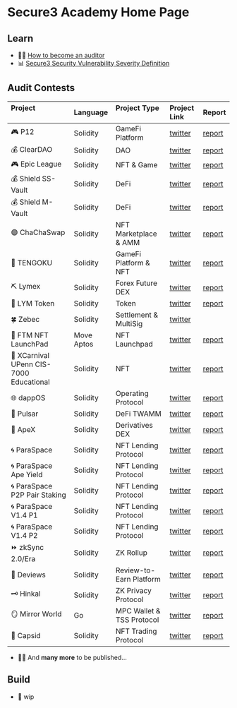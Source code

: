 # Secure3 Academy Home Page

## Learn
- :man_student: [How to become an auditor](https://github.com/Secure3Audit/Secure3Academy/blob/main/HowToBecomeAnAuditor.md)
- :bar_chart: [Secure3 Security Vulnerability Severity Definition](https://github.com/Secure3Audit/Secure3Academy/blob/main/IssueSeverityDefinition.md)

## Audit Contests
| Project &nbsp; &nbsp; &nbsp; &nbsp; &nbsp;&nbsp; &nbsp; &nbsp; &nbsp; &nbsp; &nbsp; &nbsp;&nbsp; &nbsp;                                    | Language | Project Type &nbsp; &nbsp;&nbsp; &nbsp; &nbsp; &nbsp; | Project Link    | Report |
|:----------------------------------------------|:-----------|:------------------|:------------------|:--------------|
| :video_game: P12                            | Solidity | GameFi Platform | [twitter](https://twitter.com/_p12_) | [report](https://github.com/Secure3Audit/P12_Audit_Contest/tree/main/audit_report)                                          |
| :moneybag: ClearDAO                         | Solidity | DAO             | [twitter](https://twitter.com/clear_dao) | [report](https://github.com/Secure3Audit/ClearDAO_Audit_Contest/tree/main/audit_report)                                     |
| :video_game: Epic League                    | Solidity | NFT & Game      | [twitter](https://twitter.com/epicleagueteam) | [report](https://github.com/Secure3Audit/Epic_League_Audit_Contest/tree/main/audit_report)                                  |
| :moneybag: Shield SS-Vault                  | Solidity | DeFi             | [twitter](https://twitter.com/shield_dao) | [report](https://github.com/Secure3Audit/Shield_SSVault_Audit_Contest/tree/main/audit_report)                               |
| :moneybag: Shield M-Vault                   | Solidity | DeFi             | [twitter](https://twitter.com/shield_dao) | [report](https://github.com/Secure3Audit/Shield_MVault_Audit_Contest/tree/main/audit_report)                                |
| :purple_circle: ChaChaSwap                  | Solidity | NFT Marketplace & AMM    | [twitter](https://twitter.com/ChaChaSwap) | [report](https://github.com/Secure3Audit/ChaChaSwap_Audit_Contest/blob/main/audit_report/)                                  |
| :art: TENGOKU                               | Solidity | GameFi Platform & NFT             | [twitter](https://twitter.com/TENGOKU_HQ) | [report](https://github.com/Secure3Audit/TENGOKU_Audit_Contest/tree/main/audit_report)                                      |
| :pick: Lymex                                | Solidity | Forex Future DEX | [twitter](https://twitter.com/Lymexpr) | [report](https://github.com/Secure3Audit/Lymex_Audit_Contest/tree/main/audit_report)                                        |
| :dart: LYM Token                            | Solidity | Token           | [twitter](https://twitter.com/Lymexpr) | [report](https://github.com/Secure3Audit/Lymex_Token_Audit_Contest/tree/main/audit_report)                                  |
| :four_leaf_clover:	 Zebec                            | Solidity | Settlement & MultiSig           | [twitter](https://twitter.com/Zebec_HQ) |                         |
| :rocket: FTM NFT LaunchPad                  | Move Aptos | NFT Launchpad             | [twitter](https://twitter.com/FTMTeam1) | [report](https://github.com/Secure3Audit/Secure3Academy/tree/main/audit_reports/FTM%20NFT)                                  |
| :lion: XCarnival UPenn CIS-7000 Educational | Solidity | NFT             | [twitter](https://twitter.com/XCarnival_Lab) | [report](https://github.com/Secure3Audit/Secure3Academy/tree/main/audit_reports/XCarnival%20UPenn%20CIS-7000%20Educational) |
| :globe_with_meridians: dappOS               | Solidity | Operating Protocol         | [twitter](https://twitter.com/dappOS_com) | [report](https://github.com/Secure3Audit/Secure3Academy/tree/main/audit_reports/dappOS)                                     |
| :ocean: Pulsar                              | Solidity | DeFi TWAMM        | [twitter](https://twitter.com/PulsarSwap) | [report](https://github.com/Secure3Audit/Secure3Academy/tree/main/audit_reports/Pulsar)                                     |
| :gorilla: ApeX                              | Solidity | Derivatives DEX             | [twitter](https://twitter.com/OfficialApeXdex) | [report](https://github.com/Secure3Audit/Secure3Academy/tree/main/audit_reports/ApeX)                                       |
| :cyclone: ParaSpace                         | Solidity | NFT Lending Protocol    | [twitter](https://twitter.com/ParaSpace_NFT) | [report](https://github.com/Secure3Audit/Secure3Academy/tree/main/audit_reports/ParaSpace)                                  |
| :cyclone: ParaSpace Ape Yield               | Solidity | NFT Lending  Protocol    | [twitter](https://twitter.com/ParaSpace_NFT) | [report](https://github.com/Secure3Audit/Secure3Academy/tree/main/audit_reports/ParaSpace%20Ape%20Yield)                    |
| :cyclone: ParaSpace P2P Pair Staking        | Solidity | NFT Lending Protocol    | [twitter](https://twitter.com/ParaSpace_NFT) | [report](https://github.com/Secure3Audit/Secure3Academy/tree/main/audit_reports/ParaSpace%20P2P%20Pair%20Staking)           |
| :cyclone: ParaSpace V1.4 P1                 | Solidity | NFT Lending Protocol    | [twitter](https://twitter.com/ParaSpace_NFT) | [report](https://github.com/Secure3Audit/Secure3Academy/tree/main/audit_reports/ParaSpace%20V1.4%20P1)                      |
| :cyclone: ParaSpace V1.4 P2                 | Solidity | NFT Lending Protocol    | [twitter](https://twitter.com/ParaSpace_NFT) | [report](https://github.com/Secure3Audit/Secure3Academy/tree/main/audit_reports/ParaSpace%20V1.4%20P2)                      |
| :fast_forward: zkSync 2.0/Era                     | Solidity | ZK Rollup       | [twitter](https://twitter.com/zksync) | [report](https://github.com/Secure3Audit/Secure3Academy/tree/main/audit_reports/zkSync)                                     |
| :green_book: Deviews                        | Solidity | Review-to-Earn Platform           | [twitter](https://twitter.com/Deviews_io) | [report](https://github.com/Secure3Audit/Secure3Academy/tree/main/audit_reports/Deviews)                                    |
| :old_key: Hinkal                        | Solidity | ZK Privacy Protocol           | [twitter](https://twitter.com/hinkal_protocol) | [report](https://github.com/Secure3Audit/Secure3Academy/tree/main/audit_reports/Hinkal)                                    |
| :mirror: Mirror World                        | Go | MPC Wallet & TSS Protocol           | [twitter](https://twitter.com/MirrorPlatform) | [report](https://github.com/Secure3Audit/Secure3Academy/tree/main/audit_reports/MirrorWorldMPCWallet)                                    |
| :butterfly: Capsid                        | Solidity | NFT Trading Protocol           | [twitter](https://twitter.com/Capsid_One) | [report](https://github.com/Secure3Audit/Secure3Academy/tree/main/audit_reports/CapsidNFRTrading)                                    |

- :mage_man: And **many more** to be published...

## Build
- :crystal_ball: wip

